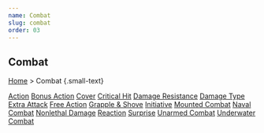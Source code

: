 ```yaml
---
name: Combat
slug: combat
order: 03
---
```

## Combat
[Home](dm-operations-center) > Combat {.small-text}

<div id="menu-container">
    <a href="action">Action</a>
    <a href="bonus-action">Bonus Action</a>
    <a href="cover">Cover</a>
    <a href="critical-hit">Critical Hit</a>
    <a href="damage-resistance">Damage Resistance</a>
    <a href="damage-type">Damage Type</a>
    <a href="extra-attack">Extra Attack</a>
    <a href="free-action">Free Action</a>
    <a href="grapple-and-shove">Grapple & Shove</a>
    <a href="initiative">Initiative</a>
    <a href="mounted-combat">Mounted Combat</a>
    <a href="naval-combat">Naval Combat</a>
    <a href="nonlethal-damage">Nonlethal Damage</a>
    <a href="reaction">Reaction</a>
    <a href="surprise">Surprise</a>
    <a href="unarmed-combat">Unarmed Combat</a>
    <a href="underwater-combat">Underwater Combat</a>
</div>